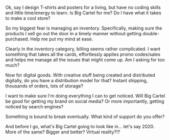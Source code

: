 Ok, say I design T-shirts and posters for a living, but have no coding skills and little time/energy to learn. Is Big Cartel for me? Do I have what it takes to make a cool store?

So my biggest fear is managing an inventory. Specifically, making sure the products I sell go out the door in a timely manner without getting double-purchased. Help me put my mind at ease.

Clearly in the inventory category, billing seems rather complicated. I want something that takes all the cards, effortlessly applies promo codes/sales and helps me manage all the issues that might come up. Am I asking for too much?

Now for digital goods. With creative stuff being created and distributed digitally, do you have a distribution model for that? Instant shipping, thousands of orders, lots of storage?

I want to make sure I'm doing everything I can to get noticed. Will Big Cartel be good for getting my brand on social media? Or more importantly, getting noticed by search engines?

Something is bound to break eventually. What kind of support do you offer?

And before I go, what's Big Cartel going to look like in... let's say 2020. More of the same? Bigger and better? Virtual reality?!?
